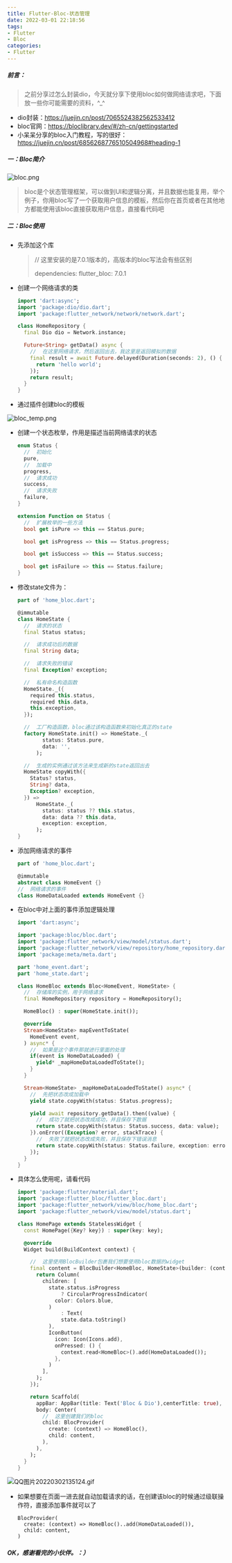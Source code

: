 ```yaml
---
title: Flutter-Bloc-状态管理
date: 2022-03-01 22:18:56
tags:
- Flutter
- Bloc
categories:
- Flutter
---
```


##### 前言：

> 之前分享过怎么封装dio，今天就分享下使用bloc如何做网络请求吧，下面放一些你可能需要的资料，^_^

- dio封装：https://juejin.cn/post/7065524382562533412
- bloc官网：https://bloclibrary.dev/#/zh-cn/gettingstarted
- 小呆呆分享的bloc入门教程，写的很好：https://juejin.cn/post/6856268776510504968#heading-1

##### 一：Bloc简介

![bloc.png](https://p9-juejin.byteimg.com/tos-cn-i-k3u1fbpfcp/0292fd3b68c14d02aa6376710798059c~tplv-k3u1fbpfcp-watermark.image?)

> bloc是个状态管理框架，可以做到UI和逻辑分离，并且数据也能复用，举个例子，你用bloc写了一个获取用户信息的模板，然后你在首页或者在其他地方都能使用该bloc直接获取用户信息，直接看代码吧

##### 二：Bloc使用

- 先添加这个库

  > // 这里安装的是7.0.1版本的，高版本的bloc写法会有些区别
  >
  > dependencies:
  > flutter_bloc:  7.0.1

- 创建一个网络请求的类

  ```dart
  import 'dart:async';
  import 'package:dio/dio.dart';
  import 'package:flutter_network/network/network.dart';
  
  class HomeRepository {
    final Dio dio = Network.instance;
  
    Future<String> getData() async {
      //  在这里网络请求，然后返回出去，我这里是返回模拟的数据
      final result = await Future.delayed(Duration(seconds: 2), () {
        return 'hello world';
      });
      return result;
    }
  }
  ```

  

- 通过插件创建bloc的模板

  
![bloc_temp.png](https://p9-juejin.byteimg.com/tos-cn-i-k3u1fbpfcp/ded11cd0f49a4db8b7abb81b9e747d5b~tplv-k3u1fbpfcp-watermark.image?)

- 创建一个状态枚举，作用是描述当前网络请求的状态

  ```dart
  enum Status {
    //  初始化
    pure,
    //  加载中
    progress,
    //  请求成功
    success,
    //  请求失败
    failure,
  }
  
  extension Function on Status {
    //  扩展枚举的一些方法
    bool get isPure => this == Status.pure;
  
    bool get isProgress => this == Status.progress;
  
    bool get isSuccess => this == Status.success;
  
    bool get isFailure => this == Status.failure;
  }
  ```

  

- 修改state文件为：

  ```dart
  part of 'home_bloc.dart';
  
  @immutable
  class HomeState {
    //  请求的状态
    final Status status;
  
    //  请求成功后的数据
    final String data;
  
    //  请求失败的错误
    final Exception? exception;
  
    //  私有命名构造函数
    HomeState._({
      required this.status,
      required this.data,
      this.exception,
    });
  
    //  工厂构造函数，bloc通过该构造函数来初始化真正的state
    factory HomeState.init() => HomeState._(
          status: Status.pure,
          data: '',
        );
  
    //  生成的实例通过该方法来生成新的state返回出去
    HomeState copyWith({
      Status? status,
      String? data,
      Exception? exception,
    }) =>
        HomeState._(
          status: status ?? this.status,
          data: data ?? this.data,
          exception: exception,
        );
  }
  
  
  ```

- 添加网络请求的事件

  ```dart
  part of 'home_bloc.dart';
  
  @immutable
  abstract class HomeEvent {}
  //  网络请求的事件
  class HomeDataLoaded extends HomeEvent {}
  ```

- 在bloc中对上面的事件添加逻辑处理

  ```dart
  import 'dart:async';
  
  import 'package:bloc/bloc.dart';
  import 'package:flutter_network/view/model/status.dart';
  import 'package:flutter_network/view/repository/home_repository.dart';
  import 'package:meta/meta.dart';
  
  part 'home_event.dart';
  part 'home_state.dart';
  
  class HomeBloc extends Bloc<HomeEvent, HomeState> {
    //  存储库的实例，用于网络请求
    final HomeRepository repository = HomeRepository();
  
    HomeBloc() : super(HomeState.init());
  
    @override
    Stream<HomeState> mapEventToState(
      HomeEvent event,
    ) async* {
      //  如果是这个事件那就进行里面的处理
      if(event is HomeDataLoaded) {
        yield* _mapHomeDataLoadedToState();
      }
    }
  
    Stream<HomeState> _mapHomeDataLoadedToState() async* {
      //  先把状态改成加载中
      yield state.copyWith(status: Status.progress);
  
      yield await repository.getData().then((value) {
        //  成功了就把状态改成成功，并且保存下数据
        return state.copyWith(status: Status.success, data: value);
      }).onError((Exception? error, stackTrace) {
        //  失败了就把状态改成失败，并且保存下错误消息
        return state.copyWith(status: Status.failure, exception: error);
      });
    }
  }
  
  ```

- 具体怎么使用呢，请看代码

  ```dart
  import 'package:flutter/material.dart';
  import 'package:flutter_bloc/flutter_bloc.dart';
  import 'package:flutter_network/view/bloc/home_bloc.dart';
  import 'package:flutter_network/view/model/status.dart';
  
  class HomePage extends StatelessWidget {
    const HomePage({Key? key}) : super(key: key);
  
    @override
    Widget build(BuildContext context) {
  
      //  这里使用BlocBuilder包裹我们想要使用bloc数据的widget
      final content = BlocBuilder<HomeBloc, HomeState>(builder: (context, state) {
        return Column(
          children: [
            state.status.isProgress
                ? CircularProgressIndicator(
              color: Colors.blue,
            )
                : Text(
                state.data.toString()
            ),
            IconButton(
              icon: Icon(Icons.add),
              onPressed: () {
                context.read<HomeBloc>().add(HomeDataLoaded());
              },
            )
          ],
        );
      });
  
      return Scaffold(
        appBar: AppBar(title: Text('Bloc & Dio'),centerTitle: true),
        body: Center(
          //  这里创建我们的bloc
          child: BlocProvider(
            create: (context) => HomeBloc(),
            child: content,
          ),
        ),
      );
    }
  }
  
  ```


![QQ图片20220302135124.gif](https://p3-juejin.byteimg.com/tos-cn-i-k3u1fbpfcp/3417f8c1d3f44c1db8f1d2a8174a82c6~tplv-k3u1fbpfcp-watermark.image?)
  

- 如果想要在页面一进去就自动加载请求的话，在创建该bloc的时候通过级联操作符，直接添加事件就可以了

  ```
  BlocProvider(
    create: (context) => HomeBloc()..add(HomeDataLoaded()),
    child: content,
  )
  ```

##### OK，感谢看完的小伙伴。：）